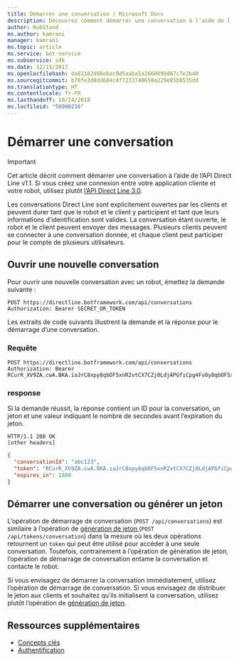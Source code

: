 ```yaml
---
title: Démarrer une conversation | Microsoft Docs
description: Découvrez comment démarrer une conversation à l’aide de l’API Direct Line v1.1.
author: RobStand
ms.author: kamrani
manager: kamrani
ms.topic: article
ms.service: bot-service
ms.subservice: sdk
ms.date: 12/13/2017
ms.openlocfilehash: da81182d80ebac0d5aaba5a2660899d87c7e2b40
ms.sourcegitcommit: b78fe3d8dd604c4f7233740658a229e85b8535dd
ms.translationtype: HT
ms.contentlocale: fr-FR
ms.lasthandoff: 10/24/2018
ms.locfileid: "50000216"
---
```

# <a name="start-a-conversation"></a>Démarrer une conversation

> [!IMPORTANT]
> Cet article décrit comment démarrer une conversation à l’aide de l’API Direct Line v1.1. Si vous créez une connexion entre votre application cliente et votre robot, utilisez plutôt [l’API Direct Line 3.0](bot-framework-rest-direct-line-3-0-start-conversation.md).

Les conversations Direct Line sont explicitement ouvertes par les clients et peuvent durer tant que le robot et le client y participent et tant que leurs informations d’identification sont valides. La conversation étant ouverte, le robot et le client peuvent envoyer des messages. Plusieurs clients peuvent se connecter à une conversation donnée, et chaque client peut participer pour le compte de plusieurs utilisateurs.

## <a name="open-a-new-conversation"></a>Ouvrir une nouvelle conversation

Pour ouvrir une nouvelle conversation avec un robot, émettez la demande suivante :

```http
POST https://directline.botframework.com/api/conversations
Authorization: Bearer SECRET_OR_TOKEN
```

Les extraits de code suivants illustrent la demande et la réponse pour le démarrage d’une conversation.

### <a name="request"></a>Requête

```http
POST https://directline.botframework.com/api/conversations
Authorization: Bearer RCurR_XV9ZA.cwA.BKA.iaJrC8xpy8qbOF5xnR2vtCX7CZj0LdjAPGfiCpg4Fv0y8qbOF5xPGfiCpg4Fv0y8qqbOF5x8qbOF5xn
```

### <a name="response"></a>response

Si la demande réussit, la réponse contient un ID pour la conversation, un jeton et une valeur indiquant le nombre de secondes avant l’expiration du jeton.

```http
HTTP/1.1 200 OK
[other headers]
```

```json
{
  "conversationId": "abc123",
  "token": "RCurR_XV9ZA.cwA.BKA.iaJrC8xpy8qbOF5xnR2vtCX7CZj0LdjAPGfiCpg4Fv0y8qbOF5xPGfiCpg4Fv0y8qqbOF5x8qbOF5xn",
  "expires_in": 1800
}
```

## <a name="start-conversation-versus-generate-token"></a>Démarrer une conversation ou générer un jeton

L’opération de démarrage de conversation (`POST /api/conversations`) est similaire à l’opération de [génération de jeton ](bot-framework-rest-direct-line-1-1-authentication.md#generate-token) (`POST /api/tokens/conversation`) dans la mesure où les deux opérations retournent un `token` qui peut être utilisé pour accéder à une seule conversation. Toutefois, contrairement à l’opération de génération de jeton, l’opération de démarrage de conversation entame la conversation et contacte le robot. 

Si vous envisagez de démarrer la conversation immédiatement, utilisez l’opération de démarrage de conversation. Si vous envisagez de distribuer le jeton aux clients et souhaitez qu’ils initialisent la conversation, utilisez plutôt l’opération de [génération de jeton](bot-framework-rest-direct-line-1-1-authentication.md#generate-token). 

## <a name="additional-resources"></a>Ressources supplémentaires

- [Concepts clés](bot-framework-rest-direct-line-1-1-concepts.md)
- [Authentification](bot-framework-rest-direct-line-1-1-authentication.md)